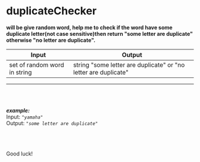 # duplicateChecker

**will be give random word, help me to check if the word have some duplicate letter(not case sensitive)then return "some letter are duplicate" otherwise "no letter are duplicate".**

Input | Output 
--- | ---
set of random word in string| string "some letter are duplicate" or "no letter are duplicate"  


---
<br>
<br>

**_example:_**
<br>
Input: *`"yamaha"`*
<br>
Output: *`"some letter are duplicate"`*


<br>
<br>
<br>
Good luck!